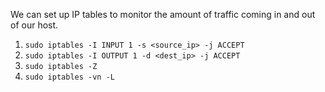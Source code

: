 
We can set up IP tables to monitor the amount of traffic coming in and out of our host.

1. `sudo iptables -I INPUT 1 -s <source_ip> -j ACCEPT`
2. `sudo iptables -I OUTPUT 1 -d <dest_ip> -j ACCEPT`
3. `sudo iptables -Z`
4. `sudo iptables -vn -L`

